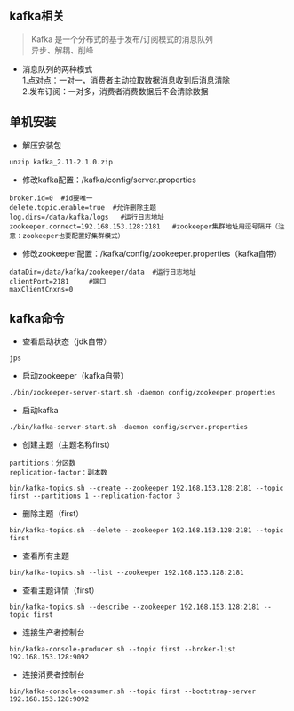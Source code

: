 ## kafka相关
> Kafka 是一个分布式的基于发布/订阅模式的消息队列  
> 异步、解耦、削峰

* 消息队列的两种模式  
1.点对点：一对一，消费者主动拉取数据消息收到后消息清除  
2.发布订阅：一对多，消费者消费数据后不会清除数据


## 单机安装
* 解压安装包
```
unzip kafka_2.11-2.1.0.zip 
```
* 修改kafka配置：/kafka/config/server.properties
```
broker.id=0  #id要唯一
delete.topic.enable=true  #允许删除主题
log.dirs=/data/kafka/logs   #运行日志地址
zookeeper.connect=192.168.153.128:2181   #zookeeper集群地址用逗号隔开（注意：zookeeper也要配置好集群模式）
```
* 修改zookeeper配置：/kafka/config/zookeeper.properties（kafka自带）
```
dataDir=/data/kafka/zookeeper/data  #运行日志地址
clientPort=2181     #端口
maxClientCnxns=0    
```

## kafka命令
* 查看启动状态（jdk自带）
```
jps
```
* 启动zookeeper（kafka自带）
```
./bin/zookeeper-server-start.sh -daemon config/zookeeper.properties 
```
* 启动kafka
```
./bin/kafka-server-start.sh -daemon config/server.properties 
```

* 创建主题（主题名称first）
```
partitions：分区数
replication-factor：副本数

bin/kafka-topics.sh --create --zookeeper 192.168.153.128:2181 --topic first --partitions 1 --replication-factor 3
```
* 删除主题（first）
```
bin/kafka-topics.sh --delete --zookeeper 192.168.153.128:2181 --topic first
```
* 查看所有主题
```
bin/kafka-topics.sh --list --zookeeper 192.168.153.128:2181 
```
* 查看主题详情（first）
```
bin/kafka-topics.sh --describe --zookeeper 192.168.153.128:2181 --topic first
```
* 连接生产者控制台
```
bin/kafka-console-producer.sh --topic first --broker-list 192.168.153.128:9092
```
* 连接消费者控制台
```
bin/kafka-console-consumer.sh --topic first --bootstrap-server 192.168.153.128:9092
```

